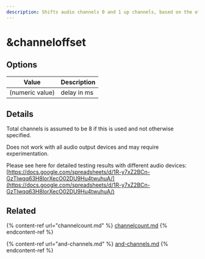 ```yaml
---
description: Shifts audio channels 0 and 1 up channels, based on the offset value
---
```


# \&channeloffset

## Options

| Value           | Description |
| --------------- | ----------- |
| (numeric value) | delay in ms |

## Details

Total channels is assumed to be 8 if this is used and not otherwise specified.

Does not work with all audio output devices and may require experimentation.

Please see here for detailed testing results with different audio devices: [https://docs.google.com/spreadsheets/d/1R-y7xZ2BCn-GzTlwqq63H8lorXecO02DU9Hu4twuhuA/](https://docs.google.com/spreadsheets/d/1R-y7xZ2BCn-GzTlwqq63H8lorXecO02DU9Hu4twuhuA/)

## Related

{% content-ref url="channelcount.md" %}
[channelcount.md](channelcount.md)
{% endcontent-ref %}

{% content-ref url="and-channels.md" %}
[and-channels.md](and-channels.md)
{% endcontent-ref %}
